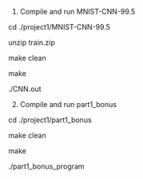 1. Compile and run MNIST-CNN-99.5

cd ./project1/MNIST-CNN-99.5

unzip train.zip

make clean

make

./CNN.out

2. Compile and run part1_bonus

cd ./project1/part1_bonus

make clean

make

./part1_bonus_program

